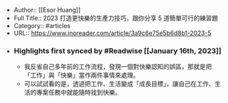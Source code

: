 - Author:: [[Esor Huang]]
- Full Title:: 2023 打造更快樂的生產力技巧，跟你分享 5 道簡單可行的練習題
- Category:: #articles
- URL:: https://www.inoreader.com/article/3a9c6e75e5b6d8b1-2023-5
- ### Highlights first synced by #Readwise [[January 16th, 2023]]
    - 我反省自己多年前的工作流程，發現一個對快樂認知的誤區，那就是把「工作」與「快樂」當作兩件事情來處理。
    - 可以試試看的是，透過把工作、生活變成「成長目標」，讓自己在工作、生活的專案任務中就能隨時找到快樂。
